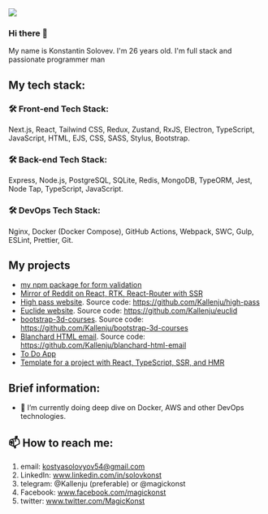 <img src="https://www.codewars.com/users/Kallenju/badges/large">

### Hi there 👋
My name is Konstantin Solovev. I'm 26 years old. I'm full stack and passionate programmer man

## My tech stack:
### 🛠️ Front-end Tech Stack:
  Next.js, React, Tailwind CSS, Redux, Zustand, RxJS, Electron, TypeScript, JavaScript, HTML, EJS, CSS, SASS, Stylus, Bootstrap.
### 🛠️ Back-end Tech Stack:
  Express, Node.js, PostgreSQL, SQLite, Redis, MongoDB, TypeORM, Jest, Node Tap, TypeScript, JavaScript.
### 🛠️ DevOps Tech Stack:
  Nginx, Docker (Docker Compose), GitHub Actions, Webpack, SWC, Gulp, ESLint, Prettier, Git.


## My projects
- [my npm package for form validation](https://github.com/Kallenju/simpower-validation)
- [Mirror of Reddit on React, RTK, React-Router with SSR](https://github.com/Kallenju/reddit-mirror)
- [High pass website](https://kallenju.github.io/high-pass/). Source code: https://github.com/Kallenju/high-pass
- [Euclide website](https://kallenju.github.io/euclid/). Source code: https://github.com/Kallenju/euclid
- [bootstrap-3d-courses](https://kallenju.github.io/bootstrap-3d-courses/). Source code: https://github.com/Kallenju/bootstrap-3d-courses
- [Blanchard HTML email](https://kallenju.github.io/blanchard-html-email/). Source code: https://github.com/Kallenju/blanchard-html-email
- [To Do App](https://github.com/Kallenju/ToDoApp)
- [Template for a project with React, TypeScript, SSR, and HMR](https://github.com/Kallenju/template-for-react-ts-ssr-hmr)


## Brief information:
- 🌱 I’m currently doing deep dive on Docker, AWS and other DevOps technologies.


## 📫 How to reach me:
1) email: kostyasolovyov54@gmail.com
2) LinkedIn: www.linkedin.com/in/solovkonst
3) telegram: @Kallenju (preferable) or @magickonst
4) Facebook: www.facebook.com/magickonst
5) twitter: www.twitter.com/MagicKonst
